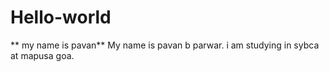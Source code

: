 # Hello-world
** my name is pavan**
My name is pavan b parwar. i am studying in sybca at mapusa goa. 
